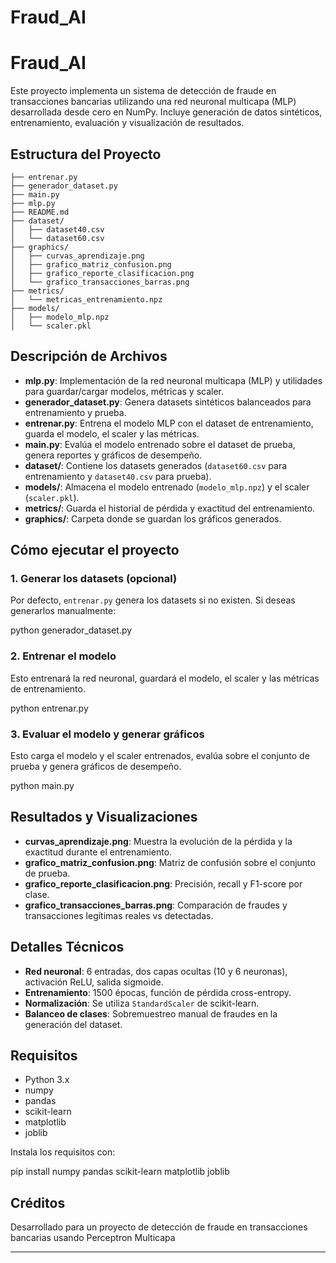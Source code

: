 # Fraud_AI

# Fraud_AI

Este proyecto implementa un sistema de detección de fraude en transacciones bancarias utilizando una red neuronal multicapa (MLP) desarrollada desde cero en NumPy. Incluye generación de datos sintéticos, entrenamiento, evaluación y visualización de resultados.

## Estructura del Proyecto

```
├── entrenar.py
├── generador_dataset.py
├── main.py
├── mlp.py
├── README.md
├── dataset/
│   ├── dataset40.csv
│   └── dataset60.csv
├── graphics/
│   ├── curvas_aprendizaje.png
│   ├── grafico_matriz_confusion.png
│   ├── grafico_reporte_clasificacion.png
│   └── grafico_transacciones_barras.png
├── metrics/
│   └── metricas_entrenamiento.npz
├── models/
│   ├── modelo_mlp.npz
│   └── scaler.pkl
```

## Descripción de Archivos

- **mlp.py**: Implementación de la red neuronal multicapa (MLP) y utilidades para guardar/cargar modelos, métricas y scaler.
- **generador_dataset.py**: Genera datasets sintéticos balanceados para entrenamiento y prueba.
- **entrenar.py**: Entrena el modelo MLP con el dataset de entrenamiento, guarda el modelo, el scaler y las métricas.
- **main.py**: Evalúa el modelo entrenado sobre el dataset de prueba, genera reportes y gráficos de desempeño.
- **dataset/**: Contiene los datasets generados (`dataset60.csv` para entrenamiento y `dataset40.csv` para prueba).
- **models/**: Almacena el modelo entrenado (`modelo_mlp.npz`) y el scaler (`scaler.pkl`).
- **metrics/**: Guarda el historial de pérdida y exactitud del entrenamiento.
- **graphics/**: Carpeta donde se guardan los gráficos generados.

## Cómo ejecutar el proyecto

### 1. Generar los datasets (opcional)

Por defecto, `entrenar.py` genera los datasets si no existen. Si deseas generarlos manualmente:

python generador_dataset.py


### 2. Entrenar el modelo

Esto entrenará la red neuronal, guardará el modelo, el scaler y las métricas de entrenamiento.

python entrenar.py

### 3. Evaluar el modelo y generar gráficos

Esto carga el modelo y el scaler entrenados, evalúa sobre el conjunto de prueba y genera gráficos de desempeño.

python main.py


## Resultados y Visualizaciones

- **curvas_aprendizaje.png**: Muestra la evolución de la pérdida y la exactitud durante el entrenamiento.
- **grafico_matriz_confusion.png**: Matriz de confusión sobre el conjunto de prueba.
- **grafico_reporte_clasificacion.png**: Precisión, recall y F1-score por clase.
- **grafico_transacciones_barras.png**: Comparación de fraudes y transacciones legítimas reales vs detectadas.

## Detalles Técnicos

- **Red neuronal**: 6 entradas, dos capas ocultas (10 y 6 neuronas), activación ReLU, salida sigmoide.
- **Entrenamiento**: 1500 épocas, función de pérdida cross-entropy.
- **Normalización**: Se utiliza `StandardScaler` de scikit-learn.
- **Balanceo de clases**: Sobremuestreo manual de fraudes en la generación del dataset.

## Requisitos

- Python 3.x
- numpy
- pandas
- scikit-learn
- matplotlib
- joblib

Instala los requisitos con:

pip install numpy pandas scikit-learn matplotlib joblib

## Créditos

Desarrollado para un proyecto de detección de fraude en transacciones bancarias usando Perceptron Multicapa

---

